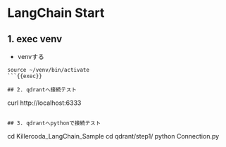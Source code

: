 # LangChain Start

## 
## 1. exec venv
* venvする
```
source ~/venv/bin/activate
```{{exec}}

## 2. qdrantへ接続テスト
```
curl http://localhost:6333
```

## 3. qdrantへpythonで接続テスト
```
cd Killercoda_LangChain_Sample
cd qdrant/step1/
python Connection.py
```